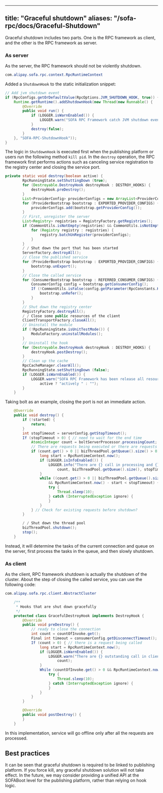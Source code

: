 
---

title: "Graceful shutdown"
aliases: "/sofa-rpc/docs/Graceful-Shutdown"
---

Graceful shutdown includes two parts. One is the RPC framework as client, and the other is the RPC framework as server.

### As server

As the server, the RPC framework should not be violently shutdown.

```java
com.alipay.sofa.rpc.context.RpcRuntimeContext

```

Added a `ShutdownHook` to the static initialization snippet:

```java
// Add jvm shutdown event
if (RpcConfigs.getOrDefaultValue(RpcOptions.JVM_SHUTDOWN_HOOK, true)) {
    Runtime.getRuntime().addShutdownHook(new Thread(new Runnable() {
        @Override
        public void run() {
            if (LOGGER.isWarnEnabled()) {
                LOGGER.warn("SOFA RPC Framework catch JVM shutdown event, Run shutdown hook now.");
            }
            destroy(false);
        }
    }, "SOFA-RPC-ShutdownHook"));
}
```

The logic in `ShutdownHook` is executed first when the publishing platform or users run the following method `kill pid`. In the `destroy` operation, the RPC framework first performs actions such as canceling service registration to the registry center and closing the service port.

```java
private static void destroy(boolean active) {
        RpcRunningState.setShuttingDown (true);
        for (Destroyable.DestroyHook destroyHook : DESTROY_HOOKS) {
            destroyHook.preDestroy();
        }
        List<ProviderConfig> providerConfigs = new ArrayList<ProviderConfig>();
        for (ProviderBootstrap bootstrap : EXPORTED_PROVIDER_CONFIGS) {
            providerConfigs.add(bootstrap.getProviderConfig());
        }
        // First, unregister the server
        List<Registry> registries = RegistryFactory.getRegistries();
        if (CommonUtils.isNotEmpty(registries) && CommonUtils.isNotEmpty(providerConfigs)) {
            for (Registry registry : registries) {
                registry.batchUnRegister(providerConfigs);
            }
        }
        / / Shut down the port that has been started
        ServerFactory.destroyAll();
        // Close the published service
        for (ProviderBootstrap bootstrap : EXPORTED_PROVIDER_CONFIGS) {
            bootstrap.unExport();
        }
        // Close the called service
        for (ConsumerBootstrap bootstrap : REFERRED_CONSUMER_CONFIGS) {
            ConsumerConfig config = bootstrap.getConsumerConfig();
            If (!CommonUtils.isFalse(config.getParameter(RpcConstants.HIDDEN_KEY_DESTROY))) { // Unless you do not let the active unrefer
                bootstrap.unRefer();
            }
        }
        // Shut down the registry center
        RegistryFactory.destroyAll();
        / / Close some public resources of the client
        ClientTransportFactory.closeAll();
        // Uninstall the module
        if (!RpcRunningState.isUnitTestMode()) {
            ModuleFactory.uninstallModules();
        }
        // Uninstall the hook
        for (Destroyable.DestroyHook destroyHook : DESTROY_HOOKS) {
            destroyHook.postDestroy();
        }
        // Clean up the cache
        RpcCacheManager.clearAll();
        RpcRunningState.setShuttingDown (false);
        if (LOGGER.isWarnEnabled()) {
            LOGGER.warn("SOFA RPC Framework has been release all resources {}...",
                active ? "actively " : "");
        }
    }
```

Taking bolt as an example, closing the port is not an immediate action.

```java
    @Override
    public void destroy() {
        if (!started) {
            return;
        }
        int stopTimeout = serverConfig.getStopTimeout();
        If (stopTimeout > 0) { // need to wait for the end time
            AtomicInteger count = boltServerProcessor.processingCount;
            // There are requests being executed or there are requests in the queue
            if (count.get() > 0 || bizThreadPool.getQueue().size() > 0) {
                long start = RpcRuntimeContext.now();
                if (LOGGER.isInfoEnabled()) {
                    LOGGER.info("There are {} call in processing and {} call in queue, wait {} ms to end",
                        count, bizThreadPool.getQueue().size(), stopTimeout);
                }
                while ((count.get() > 0 || bizThreadPool.getQueue().size() > 0)
                    && RpcRuntimeContext.now() - start < stopTimeout) { // Wait for the result
                    try {
                        Thread.sleep(10);
                    } catch (InterruptedException ignore) {
                    }
                }
            } // Check for existing requests before shutdown?
        }

        / / Shut down the thread pool
        bizThreadPool.shutdown();
        stop();
    }
```

Instead, it will determine the tasks of the current connection and queue on the server, first process the tasks in the queue, and then slowly shutdown.

### As client

As the client, RPC framework shutdown is actually the shutdown of the cluster. About the step of closing the called service, you can use the following code:

```java
com.alipay.sofa.rpc.client.AbstractCluster
```

```java
    /**
     * Hooks that are shut down gracefully
     */
    protected class GracefulDestroyHook implements DestroyHook {
        @Override
        public void preDestroy() {
            // ready to close the connection
            int count = countOfInvoke.get();
            Final int timeout = consumerConfig.getDisconnectTimeout(); // wait for result timeout
            If (count > 0) { // there is a request being called
                long start = RpcRuntimeContext.now();
                if (LOGGER.isWarnEnabled()) {
                    LOGGER.warn("There are {} outstanding call in client, will close transports util return",
                        count);
                }
                While (countOfInvoke.get() > 0 && RpcRuntimeContext.now() - start < timeout) { // Wait for the result
                    try {
                        Thread.sleep(10);
                    } catch (InterruptedException ignore) {
                    }
                }
            }
        }

        @Override
        public void postDestroy() {
        }
    }
```

In this implementation, service will go offline only after all the requests are processed.

## Best practices

It can be seen that graceful shutdown is required to be linked to publishing platform. If you force kill, any graceful shutdown solution will not take effect. In the future, we may consider providing a unified API at the SOFABoot level for the publishing platform, rather than relying on hook logic.
